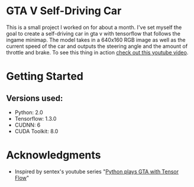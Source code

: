 # GTA V Self-Driving Car

This is a small project I worked on for about a month. I've set myself the goal to create a self-driving car in gta v with tensorflow that follows the ingame minimap. The model takes in a 640x160 RGB image as well as the current speed of the car and outputs the steering angle and the amount of throttle and brake. To see this thing in action [check out this youtube video](https://www.youtube.com/watch?v=7qjLxvY-khA&t=93s).

# Getting Started

## Versions used:

- Python: 2.0
- Tensorflow: 1.3.0
- CUDNN: 6
- CUDA Toolkit: 8.0

# Acknowledgments

- Inspired by sentex's youtube series "[Python plays GTA with Tensor Flow](https://www.youtube.com/watch?v=ks4MPfMq8aQ&list=PLQVvvaa0QuDeETZEOy4VdocT7TOjfSA8a)"
